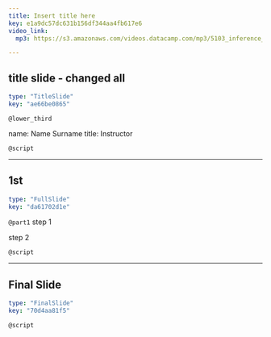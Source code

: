 ```yaml
---
title: Insert title here
key: e1a9dc57dc631b156df344aa4fb617e6
video_link:
  mp3: https://s3.amazonaws.com/videos.datacamp.com/mp3/5103_inference_for_numerical_data/v1/5103_ch4_5.mp3

---
```

## title slide - changed all

```yaml
type: "TitleSlide"
key: "ae66be0865"
```

`@lower_third`

name: Name Surname
title: Instructor


`@script`



---
## 1st

```yaml
type: "FullSlide"
key: "da61702d1e"
```

`@part1`
step 1 

step 2


`@script`



---
## Final Slide

```yaml
type: "FinalSlide"
key: "70d4aa81f5"
```

`@script`



